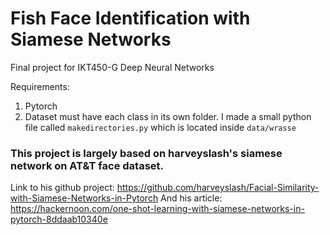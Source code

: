# Fish Face Identification with Siamese Networks

Final project for IKT450-G Deep Neural Networks

Requirements:
1. Pytorch
2. Dataset must have each class in its own folder. I made a small python file called `makedirectories.py` which is located inside `data/wrasse`


### This project is largely based on harveyslash's siamese network on AT&T face dataset.

Link to his github project: https://github.com/harveyslash/Facial-Similarity-with-Siamese-Networks-in-Pytorch
And his article: https://hackernoon.com/one-shot-learning-with-siamese-networks-in-pytorch-8ddaab10340e
